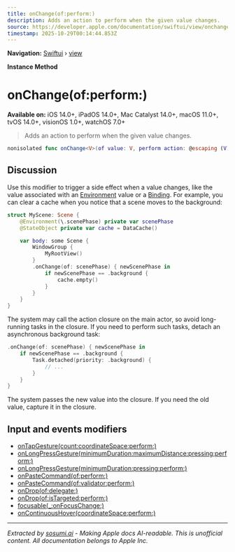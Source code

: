 ```yaml
---
title: onChange(of:perform:)
description: Adds an action to perform when the given value changes.
source: https://developer.apple.com/documentation/swiftui/view/onchange(of:perform:)
timestamp: 2025-10-29T00:14:44.853Z
---
```


**Navigation:** [Swiftui](/documentation/swiftui) › [view](/documentation/swiftui/view)

**Instance Method**

# onChange(of:perform:)

**Available on:** iOS 14.0+, iPadOS 14.0+, Mac Catalyst 14.0+, macOS 11.0+, tvOS 14.0+, visionOS 1.0+, watchOS 7.0+

> Adds an action to perform when the given value changes.

```swift
nonisolated func onChange<V>(of value: V, perform action: @escaping (V) -> Void) -> some View where V : Equatable
```

## Discussion

Use this modifier to trigger a side effect when a value changes, like the value associated with an [Environment](/documentation/swiftui/environment) value or a [Binding](/documentation/swiftui/binding). For example, you can clear a cache when you notice that a scene moves to the background:

```swift
struct MyScene: Scene {
    @Environment(\.scenePhase) private var scenePhase
    @StateObject private var cache = DataCache()

    var body: some Scene {
        WindowGroup {
            MyRootView()
        }
        .onChange(of: scenePhase) { newScenePhase in
            if newScenePhase == .background {
                cache.empty()
            }
        }
    }
}
```

The system may call the action closure on the main actor, so avoid long-running tasks in the closure. If you need to perform such tasks, detach an asynchronous background task:

```swift
.onChange(of: scenePhase) { newScenePhase in
    if newScenePhase == .background {
        Task.detached(priority: .background) {
            // ...
        }
    }
}
```

The system passes the new value into the closure. If you need the old value, capture it in the closure.

## Input and events modifiers

- [onTapGesture(count:coordinateSpace:perform:)](/documentation/swiftui/view/ontapgesture(count:coordinatespace:perform:)-36x9h)
- [onLongPressGesture(minimumDuration:maximumDistance:pressing:perform:)](/documentation/swiftui/view/onlongpressgesture(minimumduration:maximumdistance:pressing:perform:))
- [onLongPressGesture(minimumDuration:pressing:perform:)](/documentation/swiftui/view/onlongpressgesture(minimumduration:pressing:perform:))
- [onPasteCommand(of:perform:)](/documentation/swiftui/view/onpastecommand(of:perform:)-4f78f)
- [onPasteCommand(of:validator:perform:)](/documentation/swiftui/view/onpastecommand(of:validator:perform:)-964k1)
- [onDrop(of:delegate:)](/documentation/swiftui/view/ondrop(of:delegate:)-2vr9o)
- [onDrop(of:isTargeted:perform:)](/documentation/swiftui/view/ondrop(of:istargeted:perform:))
- [focusable(_:onFocusChange:)](/documentation/swiftui/view/focusable(_:onfocuschange:))
- [onContinuousHover(coordinateSpace:perform:)](/documentation/swiftui/view/oncontinuoushover(coordinatespace:perform:)-8gyrl)

---

*Extracted by [sosumi.ai](https://sosumi.ai) - Making Apple docs AI-readable.*
*This is unofficial content. All documentation belongs to Apple Inc.*
